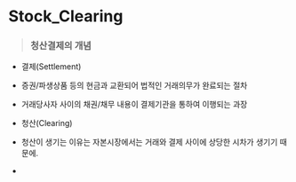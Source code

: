 # Stock_Clearing
>### 청산결제의 개념
- 결제(Settlement)
 - 증권/파생상품 등의 현금과 교환되어 법적인 거래의무가 완료되는 절차
 - 거래당사자 사이의 채권/채무 내용이 결제기관을 통하여 이행되는 과장

- 청산(Clearing)
 - 청산이 생기는 이유는 자본시장에서는 거래와 결제 사이에 상당한 시차가 생기기 때문에.
 - 

